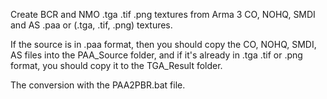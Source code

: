 Create BCR and NMO .tga .tif .png textures from Arma 3 CO, NOHQ, SMDI and AS .paa or (.tga, .tif, .png) textures.

If the source is in .paa format, then you should copy the CO, NOHQ, SMDI, AS files into the PAA_Source folder, and if it's already in .tga .tif or .png format, you should copy it to the TGA_Result folder.

The conversion with the PAA2PBR.bat file.






